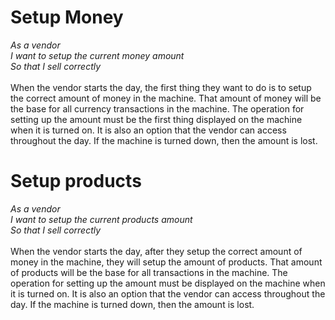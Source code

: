 # Setup Money
<i>As a vendor
<br>I want to setup the current money amount
<br>So that I sell correctly
</i>
<br><br>When the vendor starts the day, the first thing they want to do is to setup the correct amount of money in the machine. That amount of money will be the base for all currency transactions in the machine. The operation for setting up the amount must be the first thing displayed on the machine when it is turned on. It is also an option that the vendor can access throughout the day. If the machine is turned down, then the amount is lost.


#  Setup products
<i>As a vendor
<br>I want to setup the current products amount
<br>So that I sell correctly
</i><br><br>When the vendor starts the day, after they setup the correct amount of money in the machine, they will setup the amount of products. That amount of products will be the base for all transactions in the machine. The operation for setting up the amount must be displayed on the machine when it is turned on. It is also an option that the vendor can access throughout the day. If the machine is turned down, then the amount is lost. 


